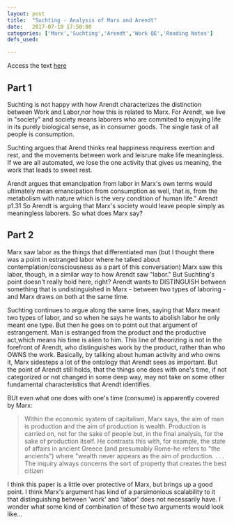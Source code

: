 ```yaml
---
layout: post
title:  "Suchting - Analysis of Marx and Arendt"
date:   2017-07-10 17:50:00
categories: ['Marx','Suchting','Arendt','Work QE','Reading Notes']
defs_used:

---
```

Access the text [here](https://doi.org/10.1086/291425)

## Part 1

Suchting is not happy with how Arendt characterizes the distinction between Work and Labor,nor how this is related to Marx.  For Arendt, we live in "society" and society means laborers who are commited to enjoying life in its purely biological sense, as in consumer goods. The single task of all people is consumption.

Suchting argues that Arend thinks real happiness requiress exertion and rest, and the movements between work and leisrure make life meaningless. If we are all automated, we lose the one activity that gives us meaning, the work that leads to sweet rest.

Arendt argues that emancipation from labor in Marx's own terms would ultimately mean emancipation from consumption as well, that is, from the metabolism with nature which is the very condition of human life." Arendt p1.31
So Arendt is arguing that Marx's society would leave people simply as meaningless laborers. So what does Marx say?


## Part 2
Marx saw labor as the things that differentiated man (but I thought there was a point in estranged labor where he talked about contemplation/consciousness as a part of this conversation)
Marx saw this labor, though, in a similar way to how Arendt saw "labor."
But Suchting's point doesn't really hold here, right? Arendt wants to DISTINGUISH between something that is undistinguished in Marx - between two types of laboring - and Marx draws on both at the same time.

Suchting continues to argue along the same lines, saying that Marx meant two types of labor, and so when he says he wants to abolish labor he only meant one type.
But then he goes on to point out that argument of estrangement. Man is estranged from the product and the productive act,which means his time is alien to him. This line of theorizing is not in the forefront of Arendt, who distinguishes work by the product, rather than who OWNS the work.
Basically, by taliking about human activity and who owns it, Marx sidesteps a lot of the ontology that Arendt sees as important. But the point of Arendt still holds, that the things one does with one's time, if not categorized or not changed in some deep way, may not take on some other fundamental characteristics that Arendt identifies.

BUt even what one does with one's time (consume) is apparently covered by Marx:
>Within the economic system of capitalism, Marx says, the aim of man is production and the aim of production is wealth. Production is carried on, not for the sake of people but, in the final analysis, for the sake of production itself. He contrasts this with, for example, the state of affairs in ancient Greece (and presumably Rome-he refers to "the ancients") where "wealth never appears as the aim of production. . . . The inquiry always concerns the sort of property that creates the best citizen

I think this paper is a little over protective of Marx, but brings up a good point. I think Marx's argument has kind of a parsimonious scalability to it that distinguishing between 'work' and 'labor' does not necessarily have. I wonder what some kind of combination of these two arguments would look like...

